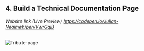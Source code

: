 ## 4. Build a Technical Documentation Page
###### Website link (Live Preview) https://codepen.io/Julian-Neaimeh/pen/VwrGqjB

![Tribute-page](https://github.com/JulianNeaimeh/FreeCodeCamp-Responsive-Web-Design-Certification-Projects/blob/main/Images/5.%20Personal%20Portfolio%20Webpage.png)
